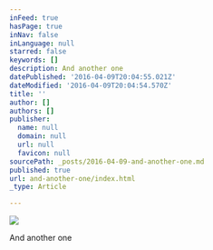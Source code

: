 ```yaml
---
inFeed: true
hasPage: true
inNav: false
inLanguage: null
starred: false
keywords: []
description: And another one
datePublished: '2016-04-09T20:04:55.021Z'
dateModified: '2016-04-09T20:04:54.570Z'
title: ''
author: []
authors: []
publisher:
  name: null
  domain: null
  url: null
  favicon: null
sourcePath: _posts/2016-04-09-and-another-one.md
published: true
url: and-another-one/index.html
_type: Article

---
```

![](https://the-grid-user-content.s3-us-west-2.amazonaws.com/f2a7335b-bf63-451b-89f8-c52afb935efa.jpg)

And another one